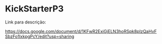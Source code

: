# KickStarterP3

Link para descrição:

https://docs.google.com/document/d/1KFwR2ExiGjELN3hoRSpk8pIzQaHvFSbzFo1lxkpgPcY/edit?usp=sharing
